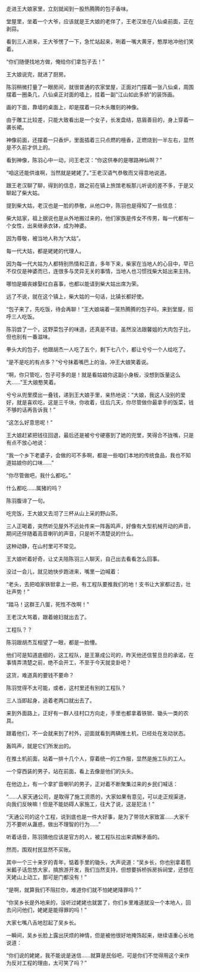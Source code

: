 走进王大娘家里，立刻就闻到一股热腾腾的包子香味。

堂屋里，坐着一个大爷，应该就是王大娘的老伴了，王老汉坐在八仙桌前面，正在剥蒜。

看到三人进来，王大爷愣了一下，急忙站起来，咧着一嘴大黄牙，憨厚地冲他们笑着。

“你们随便找地方做，俺给你们拿包子去！”

王大娘说完，就进了厨房。

陈羽稍微打量了一眼房间，就很普通的农家堂屋，正面对门摆着一张八仙桌，周围摆着一圈条几，八仙桌正对面的墙上，挂着一副“江山如此多娇”的装饰画。

画的下面，靠墙的桌面上，却是摆着一只木头雕刻的神像。

由于雕工比较差，只能大致看出是一个女子，长发盘结，慈眉善目的，身上穿着一袭长裙。

神像前面，还摆着一只香炉，里面插着三只点燃的檀香，正燃烧到一半左右，显然是不久前才供上的。

看到神像，陈羽心中一动，问王老汉：“你这供奉的是哪路神仙啊？”

“咱这还能供谁啊，当然就是姥姥了。”王老汉语气恭敬而又得意地说道。

跟王老汉聊了聊，得到的信息，跟之前在镇上旅馆老板那儿听说的差不多，于是又聊起了柴大姑。

提到柴大姑，老汉也是一脸的恭敬，从他口中，陈羽也是得知了一些信息：

柴大姑家，祖上据说也是从外地搬过来的，他们家族是传女不传男，每一代都有一个女性，出来继承衣钵，成为神婆。

因为尊敬，被当地人称为“大姑”。

每一代大姑，都是姥姥的代理人。

因为每一代大姑为人都特别热情和正直，多年下来，柴家在当地人的心目中，早已不仅仅是神婆而已，连很多与灵异无关的事情，当地人也习惯找柴大姑出来主持。

哪怕是婚丧嫁娶红白喜事，也都以能请到柴大姑出席为荣。

远了不说，就在这个镇上，柴大姑的一句话，比镇长都好使。

“包子来了，先吃饭，待会再聊！”王大娘端着一笼热腾腾的包子吗，来到堂屋，招呼三人吃饭。

陈羽尝了一个，这野菜包子的味道，还真是不错，虽然没法跟馨姐的大肉包子比，但也别有一番滋味。

拳头大的包子，他跟胡杰一人吃了五个，剩下七八个，都让兮兮一个人给吃了。

“是不是吃的有点多？”兮兮抹着嘴巴上的油，冲王大娘笑着说。

“啊，你只管吃，包子可多的是！就是看姑娘你这副小身板，没想到饭量这么大……”王大娘憨笑着。

兮兮从兜里摸出一叠钱，递到王大娘手里，亲热地说：“大娘，我这人没别的爱好，就是喜欢吃，这是三千块，你收着，往后几天，你尽管做你最拿手的饭菜，钱不够的话再告诉我！”

“这怎么好意思呢！”

王大娘赶紧把钱往回退，最后还是被兮兮硬塞到了她的兜里，笑得合不拢嘴，只是有点不放心地说：

“我一个乡下老婆子，会做的可不多啊，都是一些咱们本地的传统食品，我也不知道姑娘你的口味……”

“你尽管做吧，我什么都吃。”

什么都吃……属猪的吗？

陈羽腹诽了一句。

吃完饭，王大娘又去沏了三杯从山上采的野山茶。

三人正喝着，突然听见屋外不远处传来一阵轰鸣声，好像有大型机械开动的声音，期间还伴随着高音喇叭的声音，只是听不清楚说的什么。

这种动静，在山村里可不常见。

王大娘听着好奇，让丈夫陪陈羽三人聊天，自己出去看看怎么回事。

没过一会儿，就见她快步跑进来，嘴里一边喊着：

“老头，去把咱家铁锨拿上一把，有工程队要推我们的地！支书让大家都过去，壮壮声势！”

“踏马！这群王八蛋，死性不改啊！”

王老汉大骂着，跟着媳妇就出去了。

工程队？？

陈羽跟胡杰互相望了一眼，都是一脸懵。

他们可是知道底细的，这工程队，是王篆成公司的，昨天他还信誓旦旦的承诺，在事情弄清楚之前，绝不会开工，不至于今天就变卦吧？

这货，难道真的要钱不要命？

陈羽觉得不太可能，或者，这村里还有别的工程队？

三人当即起身，追着老两口就出去了。

来到外面路上，正好有一群人往村口方向走，手里也都拿着铁锨、锄头一类的农具。

跟着他们，不一会就来到了村外，迎面就看到两辆推土机，已经处在发动状态。

轰鸣声，就是它们所发出的。

在推土机前面，站着一排十几个人，穿着统一的工作服，显然是施工队的工人。

一个穿西装的男子，站在前面，看上去像是他们的头头。

在他边上，有一个拿扩音喇叭的男子，正对着不断聚集过来的乡民们喊话：

“……人家天通公司，是取得了施工资质的，大家如果有意见，可以走正规渠道，向我们反映嘛！但是不能妨碍人家施工，往大了说，这是犯法！”

“天通公司的这个工程，说到底也是一件大好事，是为了带领大家致富……大家千万不要听从蛊惑，做出不理智的行为……”

听着话音，陈羽猜他应该是官方的人，被工程队拉出来调解矛盾的。

然而，围观村民显然不买账。

其中一个三十来岁的青年，惦着手里的锄头，大声说道：“吴乡长，你也别拿着苞米瓤子话忽悠大家，搞旅游开发，我们当然支持，但想要拆桥拆房拆祠堂，还想在天姥山上动工，那可是门都没有！”

“是啊，就算我们不阻拦你，难道你们就不怕姥姥降罪吗？”

“你吴乡长是外地来的，没听过姥姥也就罢了，你们乡里难道就没一个本地人，回去问问他们，姥姥是能得罪的吗！”

大家七嘴八舌地怼起了吴乡长。

一瞬间，吴乡长脸上露出厌烦的神情，但是被他很好地掩饰起来，继续语重心长地说道：

“你们说的姥姥，我不能说是迷信……就算是民俗吧，可是你们不觉得用这个来作为反对工程的理由，太可笑了吗？”

